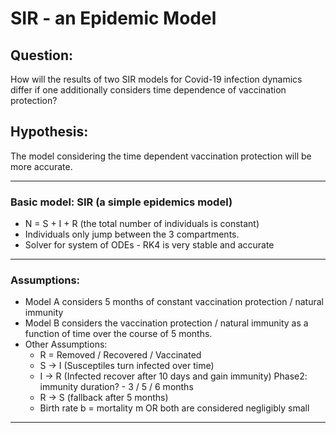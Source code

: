 # SIR  - an Epidemic Model
## Question:
How will the results of two SIR models for Covid-19 infection dynamics differ if one additionally considers time dependence of vaccination protection? <br>
## Hypothesis:
The model considering the time dependent vaccination protection will be more accurate. <br>

---
### Basic model: SIR (a simple epidemics model)
* N = S + I + R (the total number of individuals is constant)
* Individuals only jump between the 3 compartments. 
* Solver for system of ODEs - RK4 is very stable and accurate
---
### Assumptions: 
* Model A considers 5 months of constant vaccination protection / natural immunity	
* Model B considers the vaccination protection / natural immunity as a function of time over the course of 5 months.
* Other Assumptions:
  - R = Removed / Recovered / Vaccinated 
  - S -> I (Susceptiles turn infected over time)
  - I -> R (Infected recover after 10 days and gain immunity)	Phase2: immunity duration? - 3 / 5 / 6 months 
  - R -> S (fallback after 5 months)
  - Birth rate b = mortality m OR both are considered negligibly small

---
